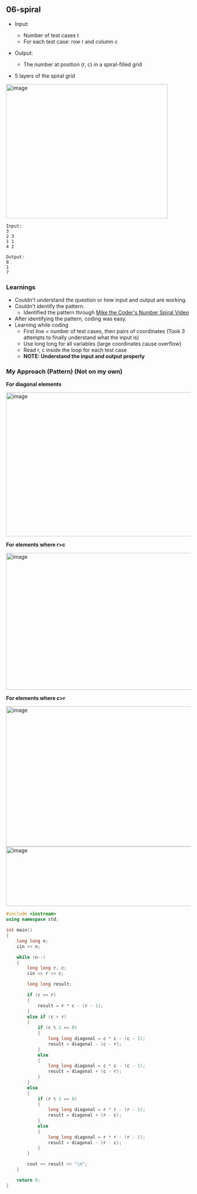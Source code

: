 ## 06-spiral

- Input:
  - Number of test cases t
  - For each test case: row r and column c
- Output:

  - The number at position (r, c) in a spiral-filled grid

- 5 layers of the spiral grid
  
<img width="440" height="365" alt="image" src="https://github.com/user-attachments/assets/b22e86f1-54b9-4885-b412-a405b429788e" />

```
Input:
3
2 3
1 1
4 2

Output:
8
1
7
```

### Learnings

- Couldn't understand the question or how input and output are working.
- Couldn't identify the pattern.
  - Identified the pattern through [Mike the Coder's Number Spiral Video](https://www.youtube.com/watch?v=MlwnifQvs8M)
- After identifying the pattern, coding was easy.
- Learning while coding
  - First line = number of test cases, then pairs of coordinates (Took 3 attempts to finally understand what the input is)
  - Use long long for all variables (large coordinates cause overflow)
  - Read r, c inside the loop for each test case
  - **NOTE: Understand the input and output properly**

### My Approach (Pattern) (Not on my own)

**For diagonal elements**

<img width="1266" height="391" alt="image" src="https://github.com/user-attachments/assets/48fecf33-d6ba-488f-a35e-450478f118f4" />

**For elements where r>c**

<img width="1291" height="372" alt="image" src="https://github.com/user-attachments/assets/4db5e011-c214-4b59-80c3-6605bee152a2" />

**For elements where c>r**

<img width="1273" height="381" alt="image" src="https://github.com/user-attachments/assets/33fda176-7ba7-4f27-b3b1-5a4db065fd9b" />

<img width="524" height="162" alt="image" src="https://github.com/user-attachments/assets/cc76cfd5-f7ae-42ca-a1a5-dff73045c166" />

```cpp
#include <iostream>
using namespace std;

int main()
{
    long long n;
    cin >> n;

    while (n--)
    {
        long long r, c;
        cin >> r >> c;

        long long result;

        if (c == r)
        {
            result = r * c - (r - 1);
        }
        else if (c > r)
        {
            if (c % 2 == 0)
            {
                long long diagonal = c * c - (c - 1);
                result = diagonal - (c - r);
            }
            else
            {
                long long diagonal = c * c - (c - 1);
                result = diagonal + (c - r);
            }
        }
        else
        {
            if (r % 2 == 0)
            {
                long long diagonal = r * r - (r - 1);
                result = diagonal + (r - c);
            }
            else
            {
                long long diagonal = r * r - (r - 1);
                result = diagonal - (r - c);
            }
        }

        cout << result << "\n";
    }

    return 0;
}
```
